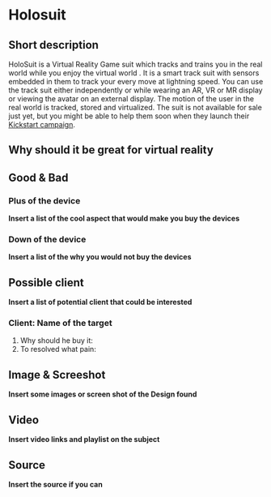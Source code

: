 # Holosuit

## Short description

HoloSuit is a Virtual Reality Game suit which tracks and trains you in the real world while you enjoy the virtual world . It is a smart track suit with sensors embedded in them to track your every move at lightning speed. You can use the track suit either independently or while wearing an AR, VR or MR  display or viewing the avatar on an external display. The motion of the user in the real world is tracked, stored and virtualized. The suit is not  available for sale just yet, but you might be able to help them soon when they launch their [Kickstart campaign](https://www.kickstarter.com/projects/holosuit/1980024877?token=324ba19d).

## Why should it be great for virtual reality

## Good & Bad

### Plus of the device
__Insert a list of the cool aspect that would make you buy the devices__


### Down of the device
__Insert a list of the why you would not buy the devices__


## Possible client
__Insert a list of potential client that could be interested__
### Client: Name of the target
1. Why should he buy it:
2. To resolved what pain:


## Image & Screeshot
__Insert some images or screen shot of the Design found__

## Video
__Insert video links and playlist on the subject__

## Source
__Insert the source if you can__
